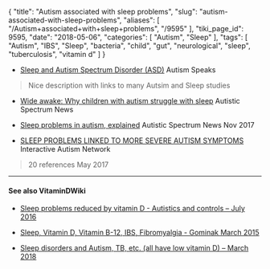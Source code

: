 {
    "title": "Autism associated with sleep problems",
    "slug": "autism-associated-with-sleep-problems",
    "aliases": [
        "/Autism+associated+with+sleep+problems",
        "/9595"
    ],
    "tiki_page_id": 9595,
    "date": "2018-05-06",
    "categories": [
        "Autism",
        "Sleep"
    ],
    "tags": [
        "Autism",
        "IBS",
        "Sleep",
        "bacteria",
        "child",
        "gut",
        "neurological",
        "sleep",
        "tuberculosis",
        "vitamin d"
    ]
}


* [Sleep and Autism Spectrum Disorder (ASD)](https://www.autismspeaks.org/family-services/health-and-wellness/sleep) Autism Speaks

> Nice description with links to many Autsim and Sleep studies

* [Wide awake: Why children with autism struggle with sleep](https://www.spectrumnews.org/features/deep-dive/wide-awake-why-children-with-autism-struggle-with-sleep/)  Autistic Spectrum News

* [Sleep problems in autism, explained](https://www.spectrumnews.org/news/sleep-problems-autism-explained/) Autistic Spectrum News Nov 2017

* [SLEEP PROBLEMS LINKED TO MORE SEVERE AUTISM SYMPTOMS](https://iancommunity.org/ssc/sleep-problems-linked-more-severe-autism-symptoms) Interactive Autism Network

> 20 references May 2017

---

#### See also VitaminDWiki

* [Sleep problems reduced by vitamin D - Autistics and controls – July 2016](/posts/sleep-problems-reduced-by-vitamin-d-autistics-and-controls)

* [Sleep, Vitamin D, Vitamin B-12, IBS, Fibromyalgia - Gominak March 2015](/posts/sleep-vitamin-d-vitamin-b-12-ibs-fibromyalgia-gominak)

* [Sleep disorders and Autism, TB, etc. (all have low vitamin D) – March 2018](/posts/sleep-disorders-and-autism-tb-etc-all-have-low-vitamin-d)